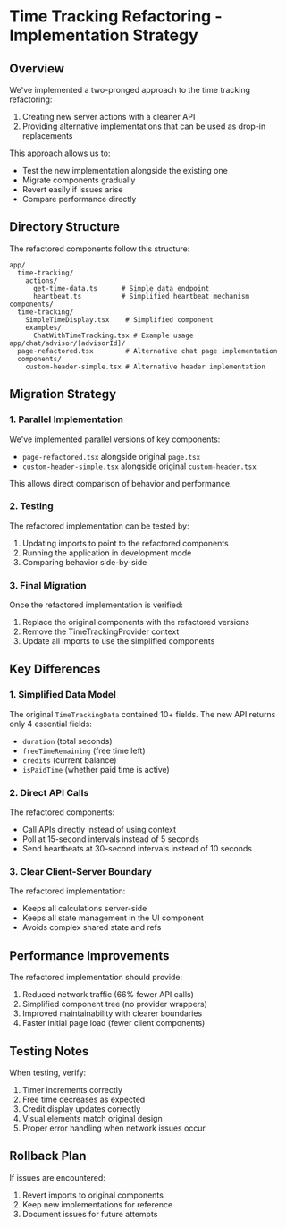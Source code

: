 # Time Tracking Refactoring - Implementation Strategy

## Overview

We've implemented a two-pronged approach to the time tracking refactoring:

1. Creating new server actions with a cleaner API
2. Providing alternative implementations that can be used as drop-in replacements

This approach allows us to:
- Test the new implementation alongside the existing one
- Migrate components gradually
- Revert easily if issues arise
- Compare performance directly

## Directory Structure

The refactored components follow this structure:

```
app/
  time-tracking/
    actions/
      get-time-data.ts      # Simple data endpoint
      heartbeat.ts          # Simplified heartbeat mechanism
components/
  time-tracking/
    SimpleTimeDisplay.tsx    # Simplified component
    examples/
      ChatWithTimeTracking.tsx # Example usage
app/chat/advisor/[advisorId]/
  page-refactored.tsx        # Alternative chat page implementation
  components/
    custom-header-simple.tsx # Alternative header implementation
```

## Migration Strategy

### 1. Parallel Implementation

We've implemented parallel versions of key components:
- `page-refactored.tsx` alongside original `page.tsx`
- `custom-header-simple.tsx` alongside original `custom-header.tsx`

This allows direct comparison of behavior and performance.

### 2. Testing

The refactored implementation can be tested by:
1. Updating imports to point to the refactored components
2. Running the application in development mode
3. Comparing behavior side-by-side

### 3. Final Migration

Once the refactored implementation is verified:
1. Replace the original components with the refactored versions
2. Remove the TimeTrackingProvider context
3. Update all imports to use the simplified components

## Key Differences

### 1. Simplified Data Model

The original `TimeTrackingData` contained 10+ fields. The new API returns only 4 essential fields:
- `duration` (total seconds)
- `freeTimeRemaining` (free time left)
- `credits` (current balance)
- `isPaidTime` (whether paid time is active)

### 2. Direct API Calls

The refactored components:
- Call APIs directly instead of using context
- Poll at 15-second intervals instead of 5 seconds
- Send heartbeats at 30-second intervals instead of 10 seconds

### 3. Clear Client-Server Boundary

The refactored implementation:
- Keeps all calculations server-side
- Keeps all state management in the UI component
- Avoids complex shared state and refs

## Performance Improvements

The refactored implementation should provide:
1. Reduced network traffic (66% fewer API calls)
2. Simplified component tree (no provider wrappers)
3. Improved maintainability with clearer boundaries
4. Faster initial page load (fewer client components)

## Testing Notes

When testing, verify:
1. Timer increments correctly
2. Free time decreases as expected
3. Credit display updates correctly
4. Visual elements match original design
5. Proper error handling when network issues occur

## Rollback Plan

If issues are encountered:
1. Revert imports to original components
2. Keep new implementations for reference
3. Document issues for future attempts 